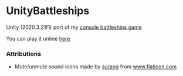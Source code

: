 # UnityBattleships

Unity (2020.3.21f1) port of my [console battleships game](https://github.com/exostin/ConsoleBattleshipsGame)

You can play it online [here](https://exostin.github.io/UnityBattleships/)

### Attributions

- <div>Mute/unmute sound icons made by <a href="https://www.flaticon.com/authors/surang" title="surang">surang</a> from <a href="https://www.flaticon.com/" title="Flaticon">www.flaticon.com</a></div>
